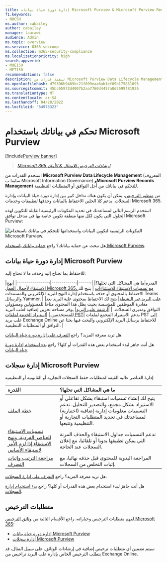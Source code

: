 ```yaml
---
title: إدارة دورة حياة بيانات Microsoft Purview & Microsoft Purview Records Management
f1.keywords:
- NOCSH
ms.author: cabailey
author: cabailey
manager: laurawi
audience: Admin
ms.topic: overview
ms.service: O365-seccomp
ms.collection: m365-security-compliance
ms.localizationpriority: high
search.appverid:
- MOE150
- MET150
recommendations: false
description: تنفيذ قدرات من Microsoft Purview Data Lifecycle Management & Microsoft Purview Records Management للتحكم في بياناتك للتوافق أو المتطلبات التنظيمية.
ms.openlocfilehash: d79396b9489bc21f899eaa6ab1ef89b175831095
ms.sourcegitcommit: 45bc65972d4007b2aa7760d4457a0d2699f81926
ms.translationtype: MT
ms.contentlocale: ar-SA
ms.lasthandoff: 04/20/2022
ms.locfileid: "64973323"
---
```

# <a name="govern-your-data-with-microsoft-purview"></a>تحكم في بياناتك باستخدام Microsoft Purview

[!include[Purview banner](../includes/purview-rebrand-banner.md)]

>*[Microsoft 365 إرشادات الترخيص للامتثال & الأمان](/office365/servicedescriptions/microsoft-365-service-descriptions/microsoft-365-tenantlevel-services-licensing-guidance/microsoft-365-security-compliance-licensing-guidance).*

استخدم القدرات من **Microsoft Purview Data Lifecycle Management** (المعروف سابقا ب Microsoft Information Governance) **وMicrosoft Purview Records Management** للتحكم في بياناتك من أجل التوافق أو المتطلبات التنظيمية.

من [منظور الترخيص](#licensing-requirements)، يمكن أن يكون هناك تداخل كبير بين إدارة دورة حياة البيانات وإدارة السجلات. يدعم كلا الحلين الاحتفاظ بالبيانات وحذفها لتطبيقات وخدمات Microsoft 365.

استخدم الرسم التالي لمساعدتك في تحديد المكونات الرئيسية القابلة للتكوين لهذه الحلول التي يكون لكل منها منطقة تكوين خاصة بها في مدخل توافق Microsoft Purview:

![المكونات الرئيسية لتكوين البيانات واستخدامها للتحكم في بياناتك باستخدام Microsoft Purview.](../media/govern-your-data.png)

هل تبحث عن حماية بياناتك؟ راجع [حماية بياناتك باستخدام Microsoft Purview](information-protection.md).

## <a name="microsoft-purview-data-lifecycle-management"></a>إدارة دورة حياة بيانات Microsoft Purview

للاحتفاظ بما تحتاج إليه وحذف ما لا تحتاج إليه:
 
|القدره|ما هي المشاكل التي تحلها؟|
|:------|:------------|:----------------|
|[نهج الاستبقاء لأحمال العمل Microsoft 365، مع تسميات الاستبقاء للاستثناءات](retention.md) | يتيح لك الاحتفاظ بالمحتوى أو حذفه باستخدام إدارة النهج للبريد الإلكتروني والمستندات Teams والرسائل Yammer. |
|[علب البريد غير النشطة](inactive-mailboxes-in-office-365.md)| يتيح لك الاحتفاظ بمحتوى علبة البريد بعد مغادرة الموظفين للمؤسسة بحيث يظل هذا المحتوى متاحا للمسؤولين ومسؤولي التوافق ومديري السجلات. |
|[أرشفة علب البريد](archive-mailboxes.md)| يوفر مساحة تخزين إضافية لعلب البريد للمستخدمين.|
|[استيراد الخدمة لملفات PST](importing-pst-files-to-office-365.md)| يدعم الاستيراد المجمع لملفات PST إلى علب بريد Exchange Online للاحتفاظ برسائل البريد الإلكتروني والبحث فيها بحثا عن التوافق أو المتطلبات التنظيمية. |

هل تريد معرفة المزيد؟ راجع [التعرف على إدارة دورة حياة البيانات](data-lifecycle-management.md).

هل أنت جاهز لبدء استخدام بعض هذه القدرات أو كلها؟ راجع [بدء استخدام إدارة دورة حياة البيانات](get-started-with-data-lifecycle-management.md).


## <a name="microsoft-purview-records-management"></a>إدارة سجلات Microsoft Purview

إدارة العناصر عالية القيمة لمتطلبات حفظ السجلات التجارية أو القانونية أو التنظيمية:

|القدره|ما هي المشاكل التي تحلها؟|
|:---------|:---------------------------|
|[خطة الملف](file-plan-manager.md)| يتيح لك إنشاء تسميات استبقاء بشكل تفاعلي أو الاستيراد بشكل مجمع، والتصدير للتحليل. تدعم التسميات معلومات إدارية إضافية (اختيارية) لمساعدتك في تحديد المتطلبات التجارية أو التنظيمية وتتبعها. |
|[تسميات الاستبقاء للعناصر الفردية، ونهج الاستبقاء إذا لزم الأمر لاستبقاء الأساس](retention.md)| تدعم التسميات جداول الاستبقاء والحذف المرنة التي يمكن تطبيقها يدويا أو تلقائيا، مع إعلان السجلات عند الحاجة. |
|[مراجعة الترتيب وإثبات التصرف](disposition.md)| المراجعة اليدوية للمحتوى قبل حذفه نهائيا، مع إثبات التخلص من السجلات.|

هل تريد معرفة المزيد؟ راجع [التعرف على إدارة السجلات](records-management.md).

هل أنت جاهز لبدء استخدام بعض هذه القدرات أو كلها؟ راجع [بدء استخدام إدارة السجلات](get-started-with-records-management.md).


## <a name="licensing-requirements"></a>متطلبات الترخيص

لفهم متطلبات الترخيص وخياراته، راجع الأقسام التالية من [وثائق الترخيص Microsoft 365](/office365/servicedescriptions/microsoft-365-service-descriptions/microsoft-365-tenantlevel-services-licensing-guidance/microsoft-365-security-compliance-licensing-guidance): 
- [إدارة دورة حياة بيانات Microsoft Purview](/office365/servicedescriptions/microsoft-365-service-descriptions/microsoft-365-tenantlevel-services-licensing-guidance/microsoft-365-security-compliance-licensing-guidance#microsoft-purview-data-lifecycle-management)
- [إدارة سجلات Microsoft Purview](/office365/servicedescriptions/microsoft-365-service-descriptions/microsoft-365-tenantlevel-services-licensing-guidance/microsoft-365-security-compliance-licensing-guidance#microsoft-purview-records-management)

سيتم تضمين أي متطلبات ترخيص إضافية في إرشادات الوثائق. على سبيل المثال، قد يتطلب الترخيص الخاص بإدارة علب البريد تراخيص من Exchange Online.